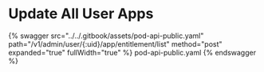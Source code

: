 # Update All User Apps

{% swagger src="../../.gitbook/assets/pod-api-public.yaml" path="/v1/admin/user/{:uid}/app/entitlement/list" method="post" expanded="true" fullWidth="true" %} pod-api-public.yaml {% endswagger %}
